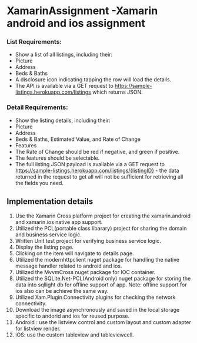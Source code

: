 # XamarinAssignment -Xamarin android and ios assignment

### List Requirements:
-	Show a list of all listings, including their:
-	Picture
-	Address
-	Beds & Baths
-	A disclosure icon indicating tapping the row will load the details.
-	The API is available via a GET request to https://sample-listings.herokuapp.com/listings which returns JSON.

### Detail Requirements:
-	Show the listing details, including their:
-	Picture
-	Address
-	Beds & Baths, Estimated Value, and Rate of Change
-	Features
- The Rate of Change should be red if negative, and green if positive.
- The features should be selectable.
- The full listing JSON payload is available via a GET request to https://sample-listings.herokuapp.com/listings/{listingID} - the data      returned in the request to get all will not be sufficient for retrieving all the fields you need.

## Implementation details 

1. Use the Xamarin Cross platform project for creating the xamarin.android and xamarin.ios  native app support.
2. Utilized the PCL(portable class libarary) project for sharing the domain and business service logic.
3.	Written Unit test project for verifying business service logic.
4.	Display the listing page.
5.	Clicking on the item will navigate to details page.
6. Utilized the modernhttpclient nuget package for handling the native message handler related to android and ios.
7. Utilized the MvvmCross nuget package for IOC container.
8. Utilized the SQLite.Net-PCL(Android only) nuget package for storing the data into sqllight db for offline support of app.
Note: offline support for ios also can be achieve the same way.
9. Utilized Xam.Plugin.Connectivity plugins for checking the network connectivity.
10. Download the image asynchronously and saved in the local storage specific to andorid and ios for reused purpose.
11. Android : use the listview control and custom layout and custom adapter for listview render.
12. iOS: use the custom tableview and tableviewcell.
